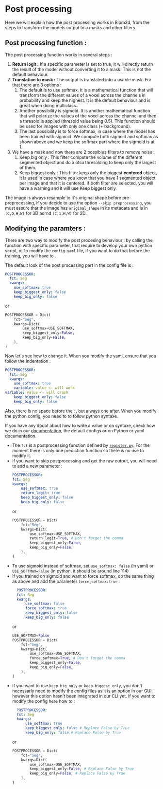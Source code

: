 # Post processing
Here we will explain how the post processing works in Biom3d, from the steps to transform the models output to a masks and other filters.

## Post processing function :
The post processing function works in several steps :
1. **Return logit :** If a specific parameter is set to true, it will directly return the result of the model without converting it to a mask. This is not the default behaviour. 
2. **Translation to mask :** The output is translated into a usable mask. For that there are 3 options :
   1. The default is to use softmax. It is a mathematical function that will transform the different values of a voxel across the channels in probability and keep the highest. It is the default behaviour and is great when doing multiclass.
   2. Another possibility is sigmoid. It is another mathematical function that will polarize the values of the voxel across the channel and then a thresold is applied (thresold value being 0.5). This function should be used for images with only one class (+ background).
   3. The last possibility is to force softmax, in case where the model has been trained with sigmoid. We compute both sigmoid and softmax as shown above and we keep the softmax part where the sigmoid is at 1. 
3. We have a mask and now there are 2 possibles filters to remove noise :
   1. Keep big only : This filter compute the volume of the different segmented object and do a otsu thresolding to keep only the largest of them.
   2. Keep biggest only : This filter keep only the biggest **centered** object, it is used in case where you know that you have 1 segmented object per image and that it is centered.
   If both filter are selected, you will have a warning and it will use Keep biggest only.

The image is always resample to it's original shape before pre-preprocessing, if you decide to use the option `--skip preprocessing`, you must assure that the image has `original_shape` in its metadata and is in `(C,D,H,W)` for 3D aornd `(C,1,H,W)` for 2D.

## Modifying the paramters :
There are two way to modify the post procesing behaviour : by calling the function with specific parameter, that require to develop your own python script, or to modify the `config.yaml` file, if you want to do that before the training, you will have to . 

The default look of the post processing part in the config file is :
```yaml
POSTPROCESSOR:
  fct: Seg
  kwargs:
    use_softmax: true
    keep_biggest_only: false
    keep_big_only: false
```
or 
```python
POSTPROCESSOR = Dict(
    fct="Seg",
    kwargs=Dict(
        use_softmax=USE_SOFTMAX,
        keep_biggest_only=False,
        keep_big_only=False,
    ),
)
```
Now let's see how to change it. When you modify the yaml, ensure that you follow the indentation :
```yaml
POSTPROCESSOR:
  fct: Seg
  kwargs:
    use_softmax: true
    variable: value <- will work
variable: value <- will crash
    keep_biggest_only: false
    keep_big_only: false
```
Also, there is no space before the `:`, but always one after. 
When you modify the python config, you need to to follow python syntaxe. 

If you have any doubt about how to write a value or on syntaxe, check how we do in our [documentation](../tuto/config.md), the default configs or on Python or yaml documentation.

- The `fct` is a postprocessing function defined by [`register.py`](../api/register.rst). For the moment there is only one prediction function so there is no use to modify it.
- If you want to skip postprocessing and get the raw output, you will need to add a new parameter :
    ```yaml
    POSTPROCESSOR:
    fct: Seg
    kwargs:
        use_softmax: true
        return_logit: true
        keep_biggest_only: false
        keep_big_only: false
    ```
    or 
    ```python
    POSTPROCESSOR = Dict(
        fct="Seg",
        kwargs=Dict(
            use_softmax=USE_SOFTMAX,
            return_logit=True, # Don't forget the comma
            keep_biggest_only=False,
            keep_big_only=False,
        ),
    )
    ```
- To use sigmoid instead of softmax, set `use_softmax: false` (in yaml) or `USE_SOFTMAX=False` (in python, it should be around line 114)
- If you trained on sigmoid and want to force softmax, do the same thing as above and add the parameter `force_softmax:true` :
  ```yaml
    POSTPROCESSOR:
    fct: Seg
    kwargs:
        use_softmax: false
        force_softmax: true
        keep_biggest_only: false
        keep_big_only: false
    ```
    or 
    ```python
    USE_SOFTMAX=False
    POSTPROCESSOR = Dict(
        fct="Seg",
        kwargs=Dict(
            use_softmax=USE_SOFTMAX,
            force_softmax=True, # Don't forget the comma
            keep_biggest_only=False,
            keep_big_only=False,
        ),
    )
    ```
- If you want to use `keep_big_only` or `keep_biggest_only`, you don't necessarly need to modify the config files as it is an option in our GUI, however this option hasn't been integrated in our CLI yet. If you want to modify the config here how to :
  ```yaml
    POSTPROCESSOR:
    fct: Seg
    kwargs:
        use_softmax: true
        keep_biggest_only: false # Replace False by True
        keep_big_only: false # Replace False by True
    ```
    or 
    ```python
    POSTPROCESSOR = Dict(
        fct="Seg",
        kwargs=Dict(
            use_softmax=USE_SOFTMAX,
            keep_biggest_only=False, # Replace False by True
            keep_big_only=False, # Replace False by True
        ),
    )
    ```